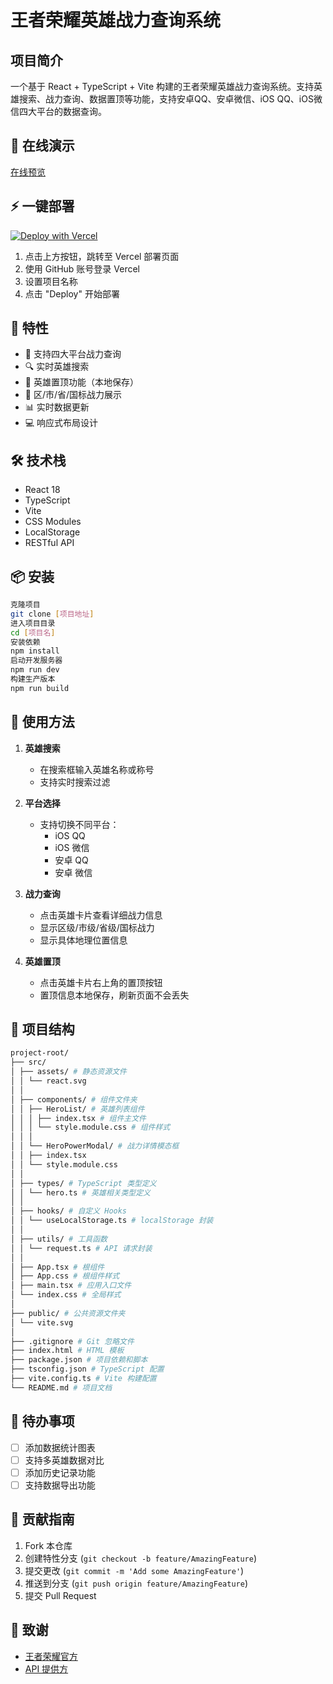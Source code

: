 # 王者荣耀英雄战力查询系统

## 项目简介
一个基于 React + TypeScript + Vite 构建的王者荣耀英雄战力查询系统。支持英雄搜索、战力查询、数据置顶等功能，支持安卓QQ、安卓微信、iOS QQ、iOS微信四大平台的数据查询。

## 🚀 在线演示
[在线预览](https://wzryzlcx.vercel.app/)

## ⚡ 一键部署

[![Deploy with Vercel](https://vercel.com/button)](https://vercel.com/new/clone?repository-url=https%3A%2F%2Fgithub.com%2FWindyskr%2Fvite-react-wzry)

1. 点击上方按钮，跳转至 Vercel 部署页面
2. 使用 GitHub 账号登录 Vercel
3. 设置项目名称
4. 点击 "Deploy" 开始部署
## 🚀 特性
- 📱 支持四大平台战力查询
- 🔍 实时英雄搜索
- 📌 英雄置顶功能（本地保存）
- 💪 区/市/省/国标战力展示
- 📊 实时数据更新
- 💻 响应式布局设计

## 🛠️ 技术栈
- React 18
- TypeScript
- Vite
- CSS Modules
- LocalStorage
- RESTful API

## 📦 安装
```bash
克隆项目
git clone [项目地址]
进入项目目录
cd [项目名]
安装依赖
npm install
启动开发服务器
npm run dev
构建生产版本
npm run build
```

## 🎯 使用方法

1. **英雄搜索**
   - 在搜索框输入英雄名称或称号
   - 支持实时搜索过滤

2. **平台选择**
   - 支持切换不同平台：
     - iOS QQ
     - iOS 微信
     - 安卓 QQ
     - 安卓 微信

3. **战力查询**
   - 点击英雄卡片查看详细战力信息
   - 显示区级/市级/省级/国标战力
   - 显示具体地理位置信息

4. **英雄置顶**
   - 点击英雄卡片右上角的置顶按钮
   - 置顶信息本地保存，刷新页面不会丢失

## 📁 项目结构
```bash
project-root/
├── src/
│ ├── assets/ # 静态资源文件
│ │ └── react.svg
│ │
│ ├── components/ # 组件文件夹
│ │ ├── HeroList/ # 英雄列表组件
│ │ │ ├── index.tsx # 组件主文件
│ │ │ └── style.module.css # 组件样式
│ │ │
│ │ └── HeroPowerModal/ # 战力详情模态框
│ │ ├── index.tsx
│ │ └── style.module.css
│ │
│ ├── types/ # TypeScript 类型定义
│ │ └── hero.ts # 英雄相关类型定义
│ │
│ ├── hooks/ # 自定义 Hooks
│ │ └── useLocalStorage.ts # localStorage 封装
│ │
│ ├── utils/ # 工具函数
│ │ └── request.ts # API 请求封装
│ │
│ ├── App.tsx # 根组件
│ ├── App.css # 根组件样式
│ ├── main.tsx # 应用入口文件
│ └── index.css # 全局样式
│
├── public/ # 公共资源文件夹
│ └── vite.svg
│
├── .gitignore # Git 忽略文件
├── index.html # HTML 模板
├── package.json # 项目依赖和脚本
├── tsconfig.json # TypeScript 配置
├── vite.config.ts # Vite 构建配置
└── README.md # 项目文档
```

## 📝 待办事项
- [ ] 添加数据统计图表
- [ ] 支持多英雄数据对比
- [ ] 添加历史记录功能
- [ ] 支持数据导出功能

## 🤝 贡献指南
1. Fork 本仓库
2. 创建特性分支 (`git checkout -b feature/AmazingFeature`)
3. 提交更改 (`git commit -m 'Add some AmazingFeature'`)
4. 推送到分支 (`git push origin feature/AmazingFeature`)
5. 提交 Pull Request

## 🙏 致谢
- [王者荣耀官方](https://pvp.qq.com/)
- [API 提供方](https://api.xxoo.team/)